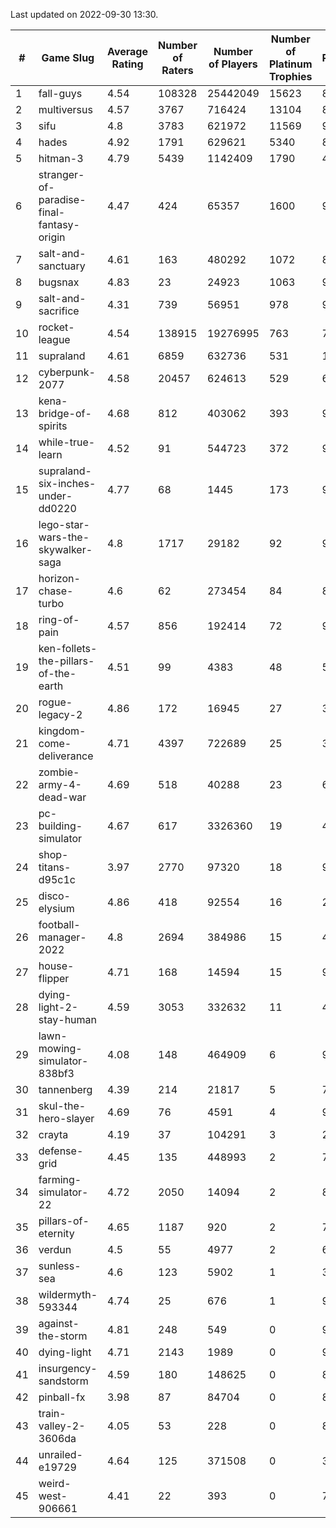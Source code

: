 Last updated on 2022-09-30 13:30.


|#|Game Slug|Average Rating|Number of Raters|Number of Players|Number of Platinum Trophies|Max Rarity (%)|
|---|---|---|---|---|---|---|
|1|fall-guys|4.54|108328|25442049|15623|89|
|2|multiversus|4.57|3767|716424|13104|82|
|3|sifu|4.8|3783|621972|11569|96|
|4|hades|4.92|1791|629621|5340|89|
|5|hitman-3|4.79|5439|1142409|1790|48|
|6|stranger-of-paradise-final-fantasy-origin|4.47|424|65357|1600|98|
|7|salt-and-sanctuary|4.61|163|480292|1072|83|
|8|bugsnax|4.83|23|24923|1063|97|
|9|salt-and-sacrifice|4.31|739|56951|978|91|
|10|rocket-league|4.54|138915|19276995|763|74|
|11|supraland|4.61|6859|632736|531|100|
|12|cyberpunk-2077|4.58|20457|624613|529|60|
|13|kena-bridge-of-spirits|4.68|812|403062|393|94|
|14|while-true-learn|4.52|91|544723|372|93|
|15|supraland-six-inches-under-dd0220|4.77|68|1445|173|99|
|16|lego-star-wars-the-skywalker-saga|4.8|1717|29182|92|98|
|17|horizon-chase-turbo|4.6|62|273454|84|83|
|18|ring-of-pain|4.57|856|192414|72|97|
|19|ken-follets-the-pillars-of-the-earth|4.51|99|4383|48|59|
|20|rogue-legacy-2|4.86|172|16945|27|36|
|21|kingdom-come-deliverance|4.71|4397|722689|25|30|
|22|zombie-army-4-dead-war|4.69|518|40288|23|66|
|23|pc-building-simulator|4.67|617|3326360|19|47|
|24|shop-titans-d95c1c|3.97|2770|97320|18|98|
|25|disco-elysium|4.86|418|92554|16|28|
|26|football-manager-2022|4.8|2694|384986|15|48|
|27|house-flipper|4.71|168|14594|15|93|
|28|dying-light-2-stay-human|4.59|3053|332632|11|48|
|29|lawn-mowing-simulator-838bf3|4.08|148|464909|6|92|
|30|tannenberg|4.39|214|21817|5|74|
|31|skul-the-hero-slayer|4.69|76|4591|4|96|
|32|crayta|4.19|37|104291|3|22|
|33|defense-grid|4.45|135|448993|2|79|
|34|farming-simulator-22|4.72|2050|14094|2|86|
|35|pillars-of-eternity|4.65|1187|920|2|79|
|36|verdun|4.5|55|4977|2|64|
|37|sunless-sea|4.6|123|5902|1|38|
|38|wildermyth-593344|4.74|25|676|1|90|
|39|against-the-storm|4.81|248|549|0|90|
|40|dying-light|4.71|2143|1989|0|98|
|41|insurgency-sandstorm|4.59|180|148625|0|8|
|42|pinball-fx|3.98|87|84704|0|86|
|43|train-valley-2-3606da|4.05|53|228|0|89|
|44|unrailed-e19729|4.64|125|371508|0|39|
|45|weird-west-906661|4.41|22|393|0|72|
